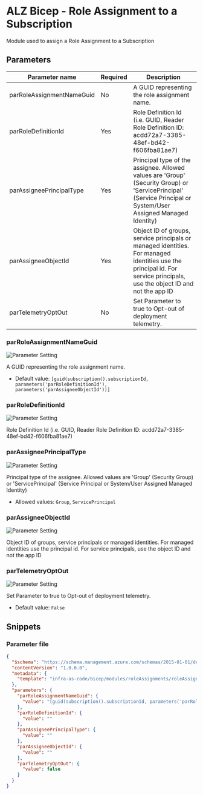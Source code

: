 # ALZ Bicep - Role Assignment to a Subscription

Module used to assign a Role Assignment to a Subscription

## Parameters

| Parameter name            | Required | Description                                                                                                                                                              |
| ------------------------- | -------- | ------------------------------------------------------------------------------------------------------------------------------------------------------------------------ |
| parRoleAssignmentNameGuid | No       | A GUID representing the role assignment name.                                                                                                                            |
| parRoleDefinitionId       | Yes      | Role Definition Id (i.e. GUID, Reader Role Definition ID: acdd72a7-3385-48ef-bd42-f606fba81ae7)                                                                          |
| parAssigneePrincipalType  | Yes      | Principal type of the assignee. Allowed values are 'Group' (Security Group) or 'ServicePrincipal' (Service Principal or System/User Assigned Managed Identity)           |
| parAssigneeObjectId       | Yes      | Object ID of groups, service principals or managed identities. For managed identities use the principal id. For service principals, use the object ID and not the app ID |
| parTelemetryOptOut        | No       | Set Parameter to true to Opt-out of deployment telemetry.                                                                                                                |

### parRoleAssignmentNameGuid

![Parameter Setting](https://img.shields.io/badge/parameter-optional-green?style=flat-square)

A GUID representing the role assignment name.

- Default value: `[guid(subscription().subscriptionId, parameters('parRoleDefinitionId'), parameters('parAssigneeObjectId'))]`

### parRoleDefinitionId

![Parameter Setting](https://img.shields.io/badge/parameter-required-orange?style=flat-square)

Role Definition Id (i.e. GUID, Reader Role Definition ID: acdd72a7-3385-48ef-bd42-f606fba81ae7)

### parAssigneePrincipalType

![Parameter Setting](https://img.shields.io/badge/parameter-required-orange?style=flat-square)

Principal type of the assignee. Allowed values are 'Group' (Security Group) or 'ServicePrincipal' (Service Principal or System/User Assigned Managed Identity)

- Allowed values: `Group`, `ServicePrincipal`

### parAssigneeObjectId

![Parameter Setting](https://img.shields.io/badge/parameter-required-orange?style=flat-square)

Object ID of groups, service principals or managed identities. For managed identities use the principal id. For service principals, use the object ID and not the app ID

### parTelemetryOptOut

![Parameter Setting](https://img.shields.io/badge/parameter-optional-green?style=flat-square)

Set Parameter to true to Opt-out of deployment telemetry.

- Default value: `False`

## Snippets

### Parameter file

```json
{
  "$schema": "https://schema.management.azure.com/schemas/2015-01-01/deploymentParameters.json#",
  "contentVersion": "1.0.0.0",
  "metadata": {
    "template": "infra-as-code/bicep/modules/roleAssignments/roleAssignmentSubscription.json"
  },
  "parameters": {
    "parRoleAssignmentNameGuid": {
      "value": "[guid(subscription().subscriptionId, parameters('parRoleDefinitionId'), parameters('parAssigneeObjectId'))]"
    },
    "parRoleDefinitionId": {
      "value": ""
    },
    "parAssigneePrincipalType": {
      "value": ""
    },
    "parAssigneeObjectId": {
      "value": ""
    },
    "parTelemetryOptOut": {
      "value": false
    }
  }
}
```
